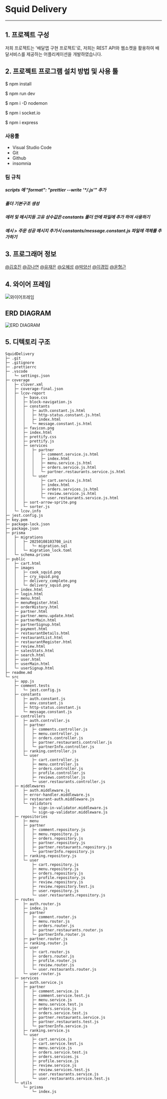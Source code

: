# Squid Delivery

---

## 1. 프로젝트 구성

저희 프로젝트는 '배달앱 구현 프로젝트'로, 저희는 REST API와 웹소켓을 활용하여 배달서비스를 제공하는 어플리케이션을 개발하였습니다.

## 2. 프로젝트 프로그램 설치 방법 및 사용 툴

$ npm install

$ npm run dev

$ npm i -D nodemon

$ npm i socket.io

$ npm i express

### 사용툴

- Visual Studio Code
- Git
- Github
- insomnia

### 팀 규칙

##### scripts 에 "format": "prettier --write '\*_/_.js'" 추가

##### 폴더 기본구조 생성

##### 에러 및 메시지등 고유 상수값은 constants 폴더 안에 파일에 추가 하여 사용하기

##### 예시 > 주문 성공 메시지 추가시 constants/message.constant.js 파일에 객체를 추가하기

## 3. 프로그래머 정보

[@김호진](https://github.com/SmoothMonologue?tab=repositories) [@강나연](https://github.com/nayeon0206) [@유재은](https://github.com/jaeeun0238) [@오혜성](https://github.com/ohhyeseong) [@박양선](https://github.com/didtjs123?tab=repositories) [@이경민](https://github.com/lgm-7) [@윤형근](https://github.com/heung-geun)

## 4. 와이어 프레임

![와이어프레임](https://www.figma.com/design/ocDWQMgMObjbKby8aGXzV1/Untitled?node-id=0-1&p=f&t=cVUHZkeYrJpo4GNx-0)

## ERD DIAGRAM

![ERD DIAGRAM](https://drawsql.app/teams/-2551/diagrams/-3)

## 5. 디텍토리 구조

```plaintext
SquidDelivery
├─ .git
├─ .gitignore
├─ .prettierrc
├─ .vscode
│   └─ settings.json
├─ coverage
│   ├─ clover.xml
│   ├─ coverage-final.json
│   ├─ lcov-report
│   │   ├─ base.css
│   │   ├─ block-navigation.js
│   │   ├─ constants
│   │   │   ├─ auth.constant.js.html
│   │   │   ├─ http-status.constant.js.html
│   │   │   ├─ index.html
│   │   │   └─ message.constant.js.html
│   │   ├─ favicon.png
│   │   ├─ index.html
│   │   ├─ prettify.css
│   │   ├─ prettify.js
│   │   ├─ services
│   │   │   ├─ partner
│   │   │   │   ├─ comment.service.js.html
│   │   │   │   ├─ index.html
│   │   │   │   ├─ menu.service.js.html
│   │   │   │   ├─ orders.service.js.html
│   │   │   │   └─ partner.restaurants.service.js.html
│   │   │   └─ user
│   │   │       ├─ cart.service.js.html
│   │   │       ├─ index.html
│   │   │       ├─ orders.services.js.html
│   │   │       ├─ review.service.js.html
│   │   │       └─ user.restaurants.service.js.html
│   │   ├─ sort-arrow-sprite.png
│   │   └─ sorter.js
│   └─ lcov.info
├─ jest.config.js
├─ key.pem
├─ package-lock.json
├─ package.json
├─ prisma
│   ├─ migrations
│   │   ├─ 20250108103708_init
│   │   │   └─ migration.sql
│   │   └─ migration_lock.toml
│   └─ schema.prisma
├─ public
│   ├─ cart.html
│   ├─ images
│   │   ├─ cook_squid.png
│   │   ├─ cry_squid.png
│   │   ├─ delivery_complete.png
│   │   └─ delivery_squid.png
│   ├─ index.html
│   ├─ login.html
│   ├─ menu.html
│   ├─ menuRegister.html
│   ├─ orderHistory.html
│   ├─ partner.html
│   ├─ partner.menu.update.html
│   ├─ partnerMain.html
│   ├─ partnerSignup.html
│   ├─ payment.html
│   ├─ restaurantDetails.html
│   ├─ restaurantList.html
│   ├─ restaurantRegister.html
│   ├─ review.html
│   ├─ salesStats.html
│   ├─ search.html
│   ├─ user.html
│   ├─ userMain.html
│   └─ userSignup.html
├─ readme.md
└─ src
    ├─ app.js
    ├─ comment.tests
    │   └─ jest.config.js
    ├─ constants
    │   ├─ auth.constant.js
    │   ├─ env.constant.js
    │   ├─ http-status.constant.js
    │   └─ message.constant.js
    ├─ controllers
    │   ├─ auth.controller.js
    │   ├─ partner
    │   │   ├─ comments.controller.js
    │   │   ├─ menu.controller.js
    │   │   ├─ orders.controller.js
    │   │   ├─ partner.restaurants.controller.js
    │   │   └─ partnerInfo.controller.js
    │   ├─ ranking.controller.js
    │   └─ user
    │       ├─ cart.controller.js
    │       ├─ menu.controller.js
    │       ├─ orders.controller.js
    │       ├─ profile.controller.js
    │       ├─ reviews.controller.js
    │       └─ user.restaurants.controller.js
    ├─ middlewares
    │   ├─ auth.middleware.js
    │   ├─ error-handler.middleware.js
    │   ├─ restaurant-auth.middleware.js
    │   └─ validators
    │       ├─ sign-in-validator.middleware.js
    │       └─ sign-up-validator.middleware.js
    ├─ repositories
    │   ├─ menu
    │   ├─ partner
    │   │   ├─ comment.repository.js
    │   │   ├─ menu.repository.js
    │   │   ├─ orders.repository.js
    │   │   ├─ partner.repository.js
    │   │   ├─ partner.restaurants.repository.js
    │   │   └─ partnerInfo.repository.js
    │   ├─ ranking.repository.js
    │   └─ user
    │       ├─ cart.repository.js
    │       ├─ menu.repository.js
    │       ├─ orders.repository.js
    │       ├─ profile.repository.js
    │       ├─ review.repository.js
    │       ├─ review.repository.test.js
    │       ├─ user.repository.js
    │       └─ user.restaurants.repository.js
    ├─ routes
    │   ├─ auth.router.js
    │   ├─ index.js
    │   ├─ partner
    │   │   ├─ comment.router.js
    │   │   ├─ menu.router.js
    │   │   ├─ orders.router.js
    │   │   ├─ partner.restaurants.router.js
    │   │   └─ partnerInfo.router.js
    │   ├─ partner.router.js
    │   ├─ ranking.router.js
    │   ├─ user
    │   │   ├─ cart.router.js
    │   │   ├─ orders.router.js
    │   │   ├─ profile.router.js
    │   │   ├─ review.router.js
    │   │   └─ user.restaurants.router.js
    │   └─ user.router.js
    ├─ services
    │   ├─ auth.service.js
    │   ├─ partner
    │   │   ├─ comment.service.js
    │   │   ├─ comment.service.test.js
    │   │   ├─ menu.service.js
    │   │   ├─ menu.service.test.js
    │   │   ├─ orders.service.js
    │   │   ├─ orders.service.test.js
    │   │   ├─ partner.restaurants.service.js
    │   │   ├─ partner.restaurants.test.js
    │   │   └─ partnerInfo.service.js
    │   ├─ ranking.service.js
    │   └─ user
    │       ├─ cart.service.js
    │       ├─ cart.service.test.js
    │       ├─ menu.service.js
    │       ├─ orders.service.test.js
    │       ├─ orders.services.js
    │       ├─ profile.service.js
    │       ├─ review.service.js
    │       ├─ review.services.test.js
    │       ├─ user.restaurants.service.js
    │       └─ user.restaurants.service.test.js
    └─ utils
        └─ prisma
            └─ index.js

```
